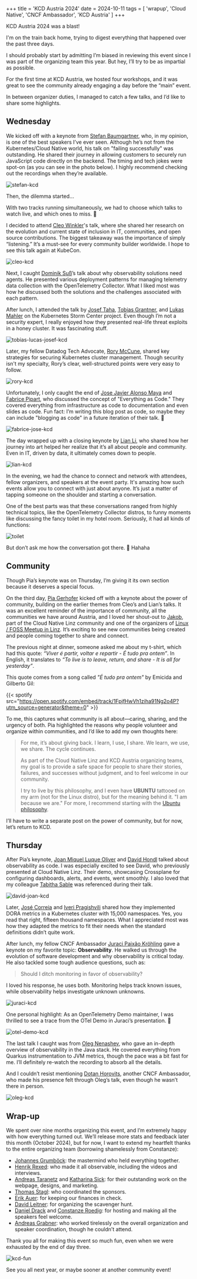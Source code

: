 +++
title = 'KCD Austria 2024'
date = 2024-10-11
tags = [
    'wrapup',
    'Cloud Native',
    'CNCF Ambassador',
    'KCD Austria'
]
+++

KCD Austria 2024 was a blast!

I'm on the train back home, trying to digest everything that happened over the past three days.

I should probably start by admitting I’m biased in reviewing this event since I was part of the organizing team this year.
But hey, I’ll try to be as impartial as possible.

For the first time at KCD Austria, we hosted four workshops, and it was great to see the community already engaging a day
before the “main” event.

In between organizer duties, I managed to catch a few talks, and I’d like to share some highlights.

## Wednesday

We kicked off with a keynote from [Stefan Baumgartner][], who, in my opinion, is one of the best speakers I’ve ever seen.
Although he’s not from the Kubernetes/Cloud Native world, his talk on "failing successfully" was outstanding. He shared
their journey in allowing customers to securely run JavaScript code directly on the backend. The timing and tech jokes were
spot-on (as you can see in the photo below). I highly recommend checking out the recordings when they’re available.

![stefan-kcd](img/stefan-kcd.jpg
"Stefan Baumgartner keynote KCD Austria 2024 - Failing Successfully")

Then, the dilemma started...

With two tracks running simultaneously, we had to choose which talks to watch live, and which ones to miss. 😬

I decided to attend [Cleo Winkler][]'s talk, where she shared her research on the evolution and current state of inclusion
in IT, communities, and open source contributions. The biggest takeaway was the importance of simply “listening.” It’s a
must-see for every community builder worldwide. I hope to see this talk again at KubeCon.

![cleo-kcd](img/cleo-kcd.jpg
"Cleo Winkler - Cultivating Inclusion: Enhancing Diversity for a Stronger Kubernetes Community")

Next, I caught [Dominik Suß][]’s talk about why observability solutions need agents. He presented various deployment patterns
for managing telemetry data collection with the OpenTelemetry Collector. What I liked most was how he discussed both the
solutions and the challenges associated with each pattern.

After lunch, I attended the talk by [Josef Taha][], [Tobias Grantner][], and [Lukas Mahler][] on the Kubernetes Storm Center
project. Even though I’m not a security expert, I really enjoyed how they presented real-life threat exploits in a honey cluster.
It was fascinating stuff.

![tobias-lucas-josef-kcd](img/tobias-lucas-josef-kcd.jpg
"Tobias, Lukas and Josef - Kubernetes Storm Center: Open Source Threat Intelligence for Cloud Native")

Later, my fellow Datadog Tech Advocate, [Rory McCune][], shared key strategies for securing Kubernetes cluster management.
Though security isn't my specialty, Rory’s clear, well-structured points were very easy to follow.

![rory-kcd](img/rory-kcd.jpg
"Rory McCune - Fortifying Kubernetes - Strategies for Secure Cluster Management")

Unfortunately, I only caught the end of [Jose Javier Alonso Maya][] and [Fabrice Pipart][], who discussed the concept of
"Everything as Code." They covered everything from infrastructure as code to documentation and even slides as code.
Fun fact: I’m writing this blog post as code, so maybe they can include "blogging as code" in a future iteration of their talk. 🤭

![fabrice-jose-kcd](img/fabrice-jose-kcd.jpg
"Fabrice and Jose - Everything as Code: A Dozen As-Code Concepts beyond Infrastructure or Configuration as Code")

The day wrapped up with a closing keynote by [Lian Li][], who shared how her journey into art helped her realize that it’s all
about people and community. Even in IT, driven by data, it ultimately comes down to people.

![lian-kcd](img/lian-kcd.jpg
"Lian Li - In a Land Before Metrics: Embracing the Art of Uncertainty")

In the evening, we had the chance to connect and network with attendees, fellow organizers, and speakers at the event party.
It's amazing how such events allow you to connect with just about anyone. It’s just a matter of tapping someone on the shoulder
and starting a conversation.

One of the best parts was that these conversations ranged from highly technical topics, like the OpenTelemetry Collector distros,
to funny moments like discussing the fancy toilet in my hotel room. Seriously, it had all kinds of functions:

![toilet](img/toilet.jpg
"Fancy Toilet")

But don’t ask me how the conversation got there. 🙈 Hahaha

## Community

Though Pia’s keynote was on Thursday, I’m giving it its own section because it deserves a special focus.

On the third day, [Pia Gerhofer][] kicked off with a keynote about the power of community, building on the earlier themes from
Cleo’s and Lian’s talks. It was an excellent reminder of the importance of community, all the communities we have around Austria,
and I loved her shout-out to [Jakob][], part of the Cloud Native Linz community and one of the organizers of
[Linux / FOSS Meetup in Linz][]. It’s exciting to see new communities being created and people coming together to share and connect.

The previous night at dinner, someone asked me about my t-shirt, which had this quote: _“Viver é partir, voltar e repartir -
É tudo pra ontem”_. In English, it translates to _“To live is to leave, return, and share - It is all for yesterday”_.

This quote comes from a song called _"É tudo pra ontem"_ by Emicida and Gilberto Gil:

{{< spotify src="https://open.spotify.com/embed/track/1FpjfHwVh1ziha91Ng2o4P?utm_source=generator&theme=0" >}}

To me, this captures what community is all about—caring, sharing, and the urgency of both. Pia highlighted the reasons why people
volunteer and organize within communities, and I’d like to add my own thoughts here:

> For me, it’s about giving back. I learn, I use, I share. We learn, we use, we share. The cycle continues.
>
> As part of the Cloud Native Linz and KCD Austria organizing teams, my goal is to provide a safe space for people to share their
stories, failures, and successes without judgment, and to feel welcome in our community.
>
> I try to live by this philosophy, and I even have **UBUNTU** tattooed on my arm (not for the Linux distro), but for the meaning
behind it. "I am because we are." For more, I recommend starting with the [Ubuntu philosophy][].

I’ll have to write a separate post on the power of community, but for now, let’s return to KCD.

## Thursday

After Pia’s keynote, [Joan Miquel Luque Oliver][] and [David Hondl][] talked about observability as code. I was especially excited
to see David, who previously presented at Cloud Native Linz. Their demo, showcasing Crossplane for configuring dashboards, alerts,
and events, went smoothly. I also loved that my colleague [Tabitha Sable][] was referenced during their talk.

![david-joan-kcd](img/david-joan-kcd.jpg
"David and Joan - Observability as Code - DIY with Crossplane")

Later, [José Correia][] and [Iveri Pragishvili][] shared how they implemented DORA metrics in a Kubernetes cluster with 15,000
namespaces. Yes, you read that right, fifteen thousand namespaces. What I appreciated most was how they adapted the metrics to fit
their needs when the standard definitions didn’t quite work.

After lunch, my fellow CNCF Ambassador [Juraci Paixão Kröhling][] gave a keynote on my favorite topic: **Observability**. He walked
us through the evolution of software development and why observability is critical today. He also tackled some tough audience
questions, such as:

> Should I ditch monitoring in favor of observability?

I loved his response, he uses both. Monitoring helps track known issues, while observability helps investigate unknown unknowns.

![juraci-kcd](img/juraci-kcd.jpg
"Juraci Paixão Kröhling - The Role of Observability in Cloud Native Environments")

One personal highlight: As an OpenTelemetry Demo maintainer, I was thrilled to see a trace from the OTel Demo in Juraci’s presentation. 🤩

![otel-demo-kcd](img/otel-demo-kcd.jpg
"OpenTelemetry Demo")

The last talk I caught was from [Oleg Nenashev][], who gave an in-depth overview of observability in the Java stack. He covered
everything from Quarkus instrumentation to JVM metrics, though the pace was a bit fast for me. I’ll definitely re-watch the
recording to absorb all the details.

And I couldn’t resist mentioning [Dotan Horovits][], another CNCF Ambassador, who made his presence felt through Oleg’s talk, even
though he wasn’t there in person.

![oleg-kcd](img/oleg-kcd.jpg
"Oleg Nenashev - Modern Java app CI/CD observability with OTel, Quarkus and Gradle")

## Wrap-up

We spent over nine months organizing this event, and I’m extremely happy with how everything turned out. We’ll release more stats
and feedback later this month (October 2024), but for now, I want to extend my heartfelt thanks to the entire organizing team
(borrowing shamelessly from Constanze):

- [Johannes Grumböck][]: the mastermind who held everything together.
- [Henrik Rexed][]: who made it all observable, including the videos and interviews.
- [Andreas Taranetz][] and [Katharina Sick][]: for their outstanding work on the webpage, designs, and marketing.
- [Thomas Stagl][]: who coordinated the sponsors.
- [Erik Auer][]: for keeping our finances in check.
- [David Leitner][]: for organizing the scavenger hunt.
- [Daniel Drack][] and [Constanze Roedig][]: for hosting and making all the speakers feel welcome.
- [Andreas Grabner][]: who worked tirelessly on the overall organization and speaker coordination, though he couldn’t attend.

Thank you all for making this event so much fun, even when we were exhausted by the end of day three.

![kcd-fun](img/kcd-fun.jpg
"Daniel and I playing with the KCD's cube seats")

See you all next year, or maybe sooner at another community event!

[Stefan Baumgartner]: https://www.linkedin.com/in/stefan-baumgartner-bb621564/
[Cleo Winkler]: https://www.linkedin.com/in/cleo-winkler/
[Dominik Suß]: https://github.com/theSuess
[Josef Taha]: https://www.linkedin.com/in/joseftaha/
[Tobias Grantner]: https://www.linkedin.com/in/tobias-grantner/
[Lukas Mahler]: https://www.linkedin.com/in/lukas-mahler-6b83a71a1/
[Rory McCune]: https://www.linkedin.com/in/rorym/
[Jose Javier Alonso Maya]: https://www.linkedin.com/in/jjavieralonso/
[Fabrice Pipart]: https://www.linkedin.com/in/fabricepipart/
[Lian Li]: https://www.linkedin.com/in/lian-li/
[Pia Gerhofer]: https://www.linkedin.com/in/pia-gerhofer-29395719a/
[Jakob]: https://www.linkedin.com/in/jakob-hofer-simulatan/
[Linux / FOSS Meetup in Linz]: https://www.meetup.com/linux-foss-linz/
[Ubuntu philosophy]: https://en.wikipedia.org/wiki/Ubuntu_philosophy
[Joan Miquel Luque Oliver]: https://www.linkedin.com/in/joanluque/
[David Hondl]: https://www.linkedin.com/in/david-lastnamenotfoundexception/
[Tabitha Sable]: https://www.linkedin.com/in/tabithasable/
[José Correia]: https://www.linkedin.com/in/jmmcorreia/
[Iveri Pragishvili]: https://www.linkedin.com/in/iverip/
[Juraci Paixão Kröhling]: https://www.linkedin.com/in/jpkroehling/
[Oleg Nenashev]: https://www.linkedin.com/in/onenashev/
[Dotan Horovits]: https://www.linkedin.com/in/horovits/
[Johannes Grumböck]: https://www.linkedin.com/in/jgrumboe/
[Henrik Rexed]: https://www.linkedin.com/in/hrexed/
[Andreas Taranetz]: https://www.linkedin.com/in/andreas-taranetz/
[Katharina Sick]: https://www.linkedin.com/in/katharinasick/
[Thomas Stagl]: https://www.linkedin.com/in/thomas-stagl/
[Erik Auer]: https://www.linkedin.com/in/erik-auer/
[David Leitner]: https://www.linkedin.com/in/leitner-david/
[Daniel Drack]: https://www.linkedin.com/in/drackthor/
[Constanze Roedig]: https://www.linkedin.com/in/croedig/
[Andreas Grabner]: https://www.linkedin.com/in/grabnerandi/
